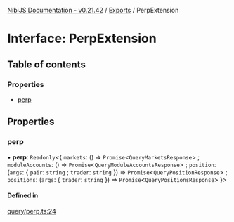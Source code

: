 [NibiJS Documentation - v0.21.42](../intro.md) / [Exports](../modules.md) / PerpExtension

# Interface: PerpExtension

## Table of contents

### Properties

- [perp](PerpExtension.md#perp)

## Properties

### perp

• **perp**: `Readonly`<{ `markets`: () => `Promise`<`QueryMarketsResponse`\> ; `moduleAccounts`: () => `Promise`<`QueryModuleAccountsResponse`\> ; `position`: (`args`: { `pair`: `string` ; `trader`: `string`  }) => `Promise`<`QueryPositionResponse`\> ; `positions`: (`args`: { `trader`: `string`  }) => `Promise`<`QueryPositionsResponse`\>  }\>

#### Defined in

[query/perp.ts:24](https://github.com/NibiruChain/ts-sdk/blob/3e2dcd7/packages/nibijs/src/query/perp.ts#L24)
